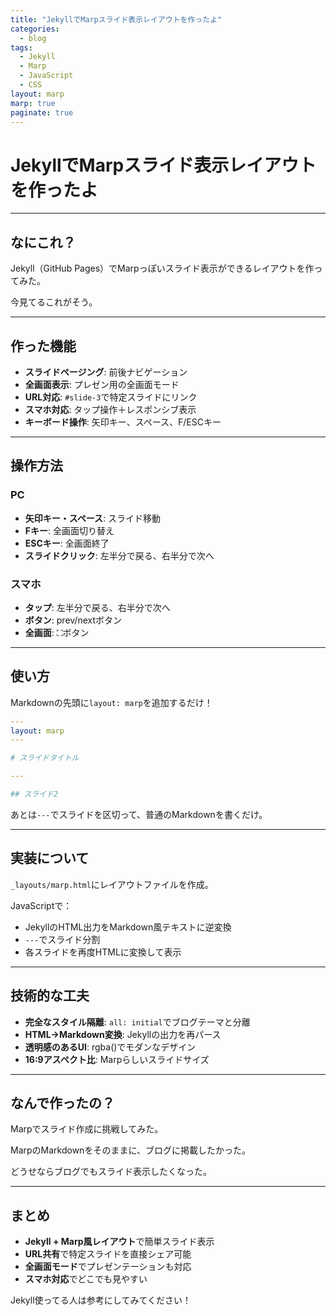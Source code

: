 ```yaml
---
title: "JekyllでMarpスライド表示レイアウトを作ったよ"
categories:
  - blog
tags:
  - Jekyll
  - Marp
  - JavaScript
  - CSS
layout: marp
marp: true
paginate: true
---
```


# JekyllでMarpスライド表示レイアウトを作ったよ

---

## なにこれ？

Jekyll（GitHub Pages）でMarpっぽいスライド表示ができるレイアウトを作ってみた。

今見てるこれがそう。

---

## 作った機能

- **スライドページング**: 前後ナビゲーション
- **全画面表示**: プレゼン用の全画面モード
- **URL対応**: `#slide-3`で特定スライドにリンク
- **スマホ対応**: タップ操作＋レスポンシブ表示
- **キーボード操作**: 矢印キー、スペース、F/ESCキー

---

## 操作方法

### PC
- **矢印キー・スペース**: スライド移動
- **Fキー**: 全画面切り替え
- **ESCキー**: 全画面終了
- **スライドクリック**: 左半分で戻る、右半分で次へ

### スマホ
- **タップ**: 左半分で戻る、右半分で次へ
- **ボタン**: prev/nextボタン
- **全画面**: ⛶ボタン

---

## 使い方

Markdownの先頭に`layout: marp`を追加するだけ！

```yaml
---
layout: marp
---

# スライドタイトル

---

## スライド2
```

あとは`---`でスライドを区切って、普通のMarkdownを書くだけ。

---

## 実装について

`_layouts/marp.html`にレイアウトファイルを作成。

JavaScriptで：
- JekyllのHTML出力をMarkdown風テキストに逆変換
- `---`でスライド分割
- 各スライドを再度HTMLに変換して表示

---

## 技術的な工夫

- **完全なスタイル隔離**: `all: initial`でブログテーマと分離
- **HTML→Markdown変換**: Jekyllの出力を再パース
- **透明感のあるUI**: rgba()でモダンなデザイン
- **16:9アスペクト比**: Marpらしいスライドサイズ

---

## なんで作ったの？

Marpでスライド作成に挑戦してみた。

MarpのMarkdownをそのままに、ブログに掲載したかった。

どうせならブログでもスライド表示したくなった。

---

## まとめ

- **Jekyll + Marp風レイアウト**で簡単スライド表示
- **URL共有**で特定スライドを直接シェア可能
- **全画面モード**でプレゼンテーションも対応
- **スマホ対応**でどこでも見やすい

Jekyll使ってる人は参考にしてみてください！